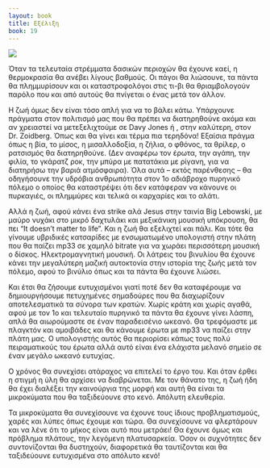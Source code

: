 ```yaml
---
layout: book
title: Εξέλιξη
book: 19
---
```


<img src="{{ site.url }}/assets/images/19/abyss.png" class="img-responsive">

Όταν τα τελευταία στρέμματα δασικών περιοχών θα έχουνε καεί, η θερμοκρασία θα ανέβει λίγους βαθμούς. Οι πάγοι θα λιώσουνε, τα πάντα θα πλημμυρίσουν και οι καταστροφολόγοι στις τι-βι θα θριαμβολογούν παρόλο που και από αυτούς θα πνίγεται ο ένας μετά τον άλλον.

Η ζωή όμως δεν είναι τόσο απλή για να το βάλει κάτω. Υπάρχουνε πράγματα στον πολιτισμό μας που θα πρέπει να διατηρηθούνε ακόμα και αν χρειαστεί να μετεξελιχτούμε σε Davy Jones ή , στην καλύτερη, στον Dr. Zoidberg. Όπως και θα γίνει και τέρμα πια τερηδόνα! Εξαίσια πράγμα όπως η βία, το μίσος, η μισαλλοδοξία, η ζήλια, ο φθόνος, τα θρίλερ, ο ρατσισμός θα διατηρηθούνε. (Δεν αναφέρω τον έρωτα, την αγάπη, την φιλία, το γκάρατζ ροκ, την μπύρα με πατατάκια με ρίγανη, για να διατηρήσω την βαριά ατμόσφαιρα). Όλα αυτά – εκτός παρένθεσης – θα οδηγήσουνε την υδρόβια ανθρωπότητα στον 1ο αδιάβροχο πυρηνικό πόλεμο ο οποίος θα καταστρέψει ότι δεν κατάφεραν να κάνουνε οι πυρκαγιές, οι πλημμύρες και τελικά οι καρχαρίες και το αλάτι.

Αλλά η ζωή, αφού κάνει ένα strike αλά Jesus στην ταινία Big Lebowski, με μαύρο νυχάκι στο μικρό δαχτυλάκι και μεξικάνικη μουσική υπόκρουση, θα πει “It doesn’t matter to life”. Και η ζωή θα εξελιχτεί και πάλι. Και τότε θα γίνουμε υβριδικές κατσαρίδες με ενσωματωμένο υπολογιστή στην πλάτη που θα παίζει mp33 σε χαμηλό bitrate για να χωράει περισσότερη μουσική ο δίσκος. Ηλεκτρομαγνητική μουσική. Οι λάτρεις του βινυλίου θα έχουνε κάνει την μεγαλύτερη μαζική αυτοκτονία στην ιστορία της ζωής μετά τον πόλεμο, αφού το βινύλιο όπως και τα πάντα θα έχουνε λιώσει.

Και έτσι θα ζήσουμε ευτυχισμένοι γιατί ποτέ δεν θα καταφέρουμε να δημιουργήσουμε πετυχημένες σημαδούρες που θα διαχωρίζουν αποτελεσματικά τα σύνορα των κρατών. Χωρίς κράτη και χωρίς αγαθά, αφού με τον 1ο και τελευταίο πυρηνικό τα πάντα θα έχουνε γίνει λάσπη, απλά θα αιωρούμαστε σε έναν παραδεισένιο ωκεανό. Θα τρεφόμαστε με πλαγκτόν και αμοιβάδες και θα κάνουμε έρωτα με mp33 να παίζει στην πλάτη μας. Ο υπολογιστής αυτός θα περιορίσει κάπως τους πολύ πειραματικούς του έρωτα αλλά αυτό είναι ένα ελάχιστα μελανό σημείο σε έναν μεγάλο ωκεανό ευτυχίας.

Ο χρόνος θα συνεχίσει ατάραχος να επιτελεί το έργο του. Και όταν έρθει η στιγμή η ύλη θα αρχίσει να διαβρώνεται. Με τον θάνατο της, η ζωή ήδη θα έχει διαλέξει την καινούργια της μορφή και αυτή θα είναι τα μικροκύματα που θα ταξιδεύουνε στο κενό. Απόλυτη ελευθερία.

Τα μικροκύματα θα συνεχίσουνε να έχουνε τους ίδιους προβληματισμούς, χαρές και λύπες όπως έχουμε και τώρα. Θα συνεχίσουνε να φλερτάρουν και να λένε ότι το μήκος είναι αυτό που μετράει! Θα έχουνε όμως και πρόβλημα πλάτους, την λεγόμενη πλατυσαρκεία. Όσον οι συχνότητες δεν συντονίζονται θα δυστηχούν, διαφορετικά θα ταυτίζονται και θα ταξιδεύουνε ευτυχισμένα στο απόλυτο κενό!
